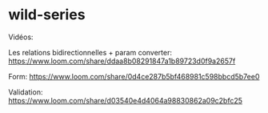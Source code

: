 # wild-series

Vidéos:

Les relations bidirectionnelles + param converter: https://www.loom.com/share/ddaa8b08291847a1b89723d0f9a2657f

Form: https://www.loom.com/share/0d4ce287b5bf468981c598bbcd5b7ee0

Validation: https://www.loom.com/share/d03540e4d4064a98830862a09c2bfc25
